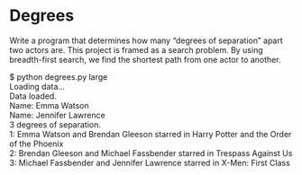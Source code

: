 # Degrees

Write a program that determines how many “degrees of separation” apart two actors are.
This project is framed as a search problem. By using breadth-first search, we find the shortest path from one actor to another.

$ python degrees.py large  
Loading data...  
Data loaded.  
Name: Emma Watson  
Name: Jennifer Lawrence  
3 degrees of separation.  
1: Emma Watson and Brendan Gleeson starred in Harry Potter and the Order of the Phoenix  
2: Brendan Gleeson and Michael Fassbender starred in Trespass Against Us  
3: Michael Fassbender and Jennifer Lawrence starred in X-Men: First Class  
